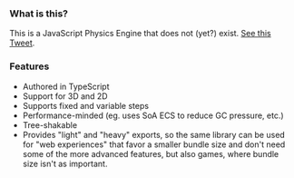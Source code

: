 ### What is this?

This is a JavaScript Physics Engine that does not (yet?) exist. [See this Tweet](https://twitter.com/hmans/status/1520346369629769729).

### Features

- Authored in TypeScript
- Support for 3D and 2D
- Supports fixed and variable steps
- Performance-minded (eg. uses SoA ECS to reduce GC pressure, etc.)
- Tree-shakable
- Provides "light" and "heavy" exports, so the same library can be used for "web experiences" that favor a smaller bundle size and don't need some of the more advanced features, but also games, where bundle size isn't as important.
